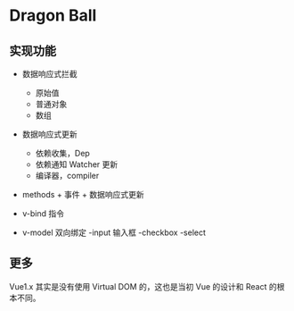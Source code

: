 # Dragon Ball

## 实现功能

- 数据响应式拦截

  - 原始值
  - 普通对象
  - 数组

- 数据响应式更新

  - 依赖收集，Dep
  - 依赖通知 Watcher 更新
  - 编译器，compiler

- methods + 事件 + 数据响应式更新

- v-bind 指令

- v-model 双向绑定
  -input 输入框
  -checkbox
  -select

## 更多

Vue1.x 其实是没有使用 Virtual DOM 的，这也是当初 Vue 的设计和 React 的根本不同。
